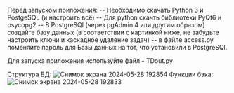 Перед запуском приложения:
-- Необходимо скачать Python 3 и PostgeSQL (и настроить всё)
-- Для python скачть библиотеки PyQt6 и psycopg2
-- В PostgreSQl (через pgAdmin 4 или другим образом) создайте базу данных (в соответствии с картинкой ниже, не забудьте настроить ключи и каскадное удаление задач)
-- в файле access.py поменяйте пароль для Базы данных на тот, что установили в PostgreSQl.

Для запуска приложения используйте файл - TDout.py

Структура БД:
![Снимок экрана 2024-05-28 192854](https://github.com/Malina55555/todo-tools/assets/125204567/469a7d19-5dfe-43e6-a5e8-88314e226490)
Функции бэка:
![Снимок экрана 2024-05-28 192833](https://github.com/Malina55555/todo-tools/assets/125204567/1ef44b2e-fde0-441b-b015-38b167abe3c9)

